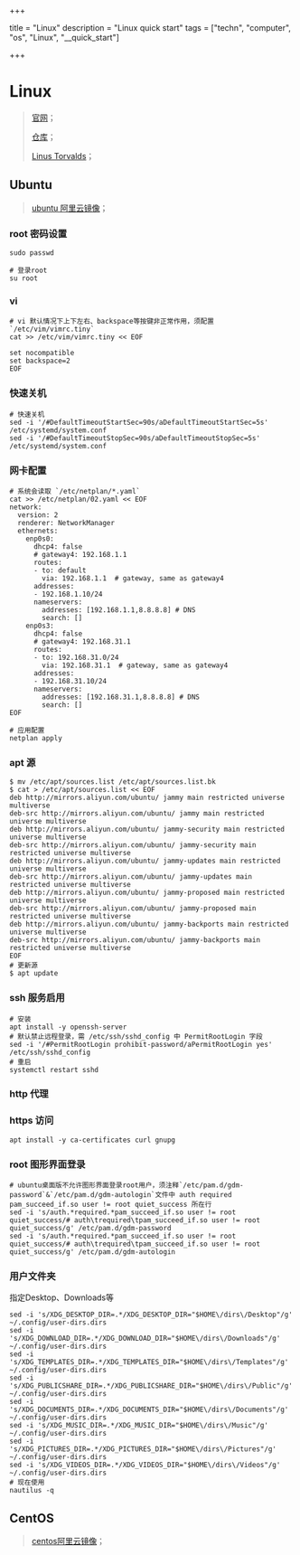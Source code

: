 



+++

title = "Linux"
description = "Linux quick start"
tags = ["techn", "computer", "os", "Linux", "__quick_start"]

+++



# Linux

> [官网](https://www.kernel.org/)；
>
> [仓库](https://git.kernel.org/)；
>
> [Linus Torvalds](https://en.wikipedia.org/wiki/Linus_Torvalds)；



## Ubuntu

> [ubuntu 阿里云镜像](https://mirrors.aliyun.com/ubuntu-releases/)；



### root 密码设置

```shell
sudo passwd

# 登录root
su root
```

### vi

```shell
# vi 默认情况下上下左右、backspace等按键非正常作用，须配置`/etc/vim/vimrc.tiny`
cat >> /etc/vim/vimrc.tiny << EOF

set nocompatible
set backspace=2
EOF
```

### 快速关机

```shell
# 快速关机
sed -i '/#DefaultTimeoutStartSec=90s/aDefaultTimeoutStartSec=5s' /etc/systemd/system.conf
sed -i '/#DefaultTimeoutStopSec=90s/aDefaultTimeoutStopSec=5s' /etc/systemd/system.conf
```

### 网卡配置

```shell
# 系统会读取 `/etc/netplan/*.yaml`
cat >> /etc/netplan/02.yaml << EOF
network:
  version: 2
  renderer: NetworkManager
  ethernets:
    enp0s0:
      dhcp4: false
      # gateway4: 192.168.1.1
      routes:
      - to: default
        via: 192.168.1.1  # gateway, same as gateway4
      addresses:
      - 192.168.1.10/24
      nameservers:
        addresses: [192.168.1.1,8.8.8.8] # DNS
        search: []
    enp0s3:
      dhcp4: false
      # gateway4: 192.168.31.1
      routes:
      - to: 192.168.31.0/24
        via: 192.168.31.1  # gateway, same as gateway4
      addresses:
      - 192.168.31.10/24
      nameservers:
        addresses: [192.168.31.1,8.8.8.8] # DNS
        search: []
EOF

# 应用配置
netplan apply
```

### apt 源

```shell
$ mv /etc/apt/sources.list /etc/apt/sources.list.bk
$ cat > /etc/apt/sources.list << EOF
deb http://mirrors.aliyun.com/ubuntu/ jammy main restricted universe multiverse
deb-src http://mirrors.aliyun.com/ubuntu/ jammy main restricted universe multiverse
deb http://mirrors.aliyun.com/ubuntu/ jammy-security main restricted universe multiverse
deb-src http://mirrors.aliyun.com/ubuntu/ jammy-security main restricted universe multiverse
deb http://mirrors.aliyun.com/ubuntu/ jammy-updates main restricted universe multiverse
deb-src http://mirrors.aliyun.com/ubuntu/ jammy-updates main restricted universe multiverse
deb http://mirrors.aliyun.com/ubuntu/ jammy-proposed main restricted universe multiverse
deb-src http://mirrors.aliyun.com/ubuntu/ jammy-proposed main restricted universe multiverse
deb http://mirrors.aliyun.com/ubuntu/ jammy-backports main restricted universe multiverse
deb-src http://mirrors.aliyun.com/ubuntu/ jammy-backports main restricted universe multiverse
EOF
# 更新源
$ apt update
```

### ssh 服务启用

```shell
# 安装
apt install -y openssh-server
# 默认禁止远程登录，需 /etc/ssh/sshd_config 中 PermitRootLogin 字段
sed -i '/#PermitRootLogin prohibit-password/aPermitRootLogin yes' /etc/ssh/sshd_config
# 重启
systemctl restart sshd
```

### http 代理

### https 访问

```shell
apt install -y ca-certificates curl gnupg
```

### root 图形界面登录

```shell
# ubuntu桌面版不允许图形界面登录root用户，须注释`/etc/pam.d/gdm-password`&`/etc/pam.d/gdm-autologin`文件中 auth required pam_succeed_if.so user != root quiet_success 所在行
sed -i 's/auth.*required.*pam_succeed_if.so user != root quiet_success/# auth\trequired\tpam_succeed_if.so user != root quiet_success/g' /etc/pam.d/gdm-password
sed -i 's/auth.*required.*pam_succeed_if.so user != root quiet_success/# auth\trequired\tpam_succeed_if.so user != root quiet_success/g' /etc/pam.d/gdm-autologin
```

### 用户文件夹

指定Desktop、Downloads等

```shell
sed -i 's/XDG_DESKTOP_DIR=.*/XDG_DESKTOP_DIR="$HOME\/dirs\/Desktop"/g' ~/.config/user-dirs.dirs
sed -i 's/XDG_DOWNLOAD_DIR=.*/XDG_DOWNLOAD_DIR="$HOME\/dirs\/Downloads"/g' ~/.config/user-dirs.dirs
sed -i 's/XDG_TEMPLATES_DIR=.*/XDG_TEMPLATES_DIR="$HOME\/dirs\/Templates"/g' ~/.config/user-dirs.dirs
sed -i 's/XDG_PUBLICSHARE_DIR=.*/XDG_PUBLICSHARE_DIR="$HOME\/dirs\/Public"/g' ~/.config/user-dirs.dirs
sed -i 's/XDG_DOCUMENTS_DIR=.*/XDG_DOCUMENTS_DIR="$HOME\/dirs\/Documents"/g' ~/.config/user-dirs.dirs
sed -i 's/XDG_MUSIC_DIR=.*/XDG_MUSIC_DIR="$HOME\/dirs\/Music"/g' ~/.config/user-dirs.dirs
sed -i 's/XDG_PICTURES_DIR=.*/XDG_PICTURES_DIR="$HOME\/dirs\/Pictures"/g' ~/.config/user-dirs.dirs
sed -i 's/XDG_VIDEOS_DIR=.*/XDG_VIDEOS_DIR="$HOME\/dirs\/Videos"/g' ~/.config/user-dirs.dirs
# 现在使用
nautilus -q
```



## CentOS

> [centos阿里云镜像](https://mirrors.aliyun.com/ubuntu-releases/)；



